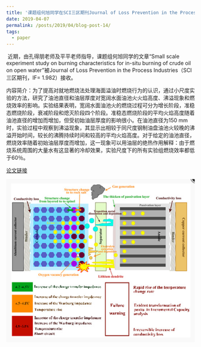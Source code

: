 ```yaml
---
title: '课题组何旭同学在SCI三区期刊Journal of Loss Prevention in the Process Industries发表文章'
date: 2019-04-07
permalink: /posts/2019/04/blog-post-14/
tags:
  - paper
---
```


 

​     近期，由孔得朋老师及平平老师指导，课题组何旭同学的文章“Small scale experiment study on burning characteristics for in-situ burning of crude oil on open water”被Journal of Loss Prevention in the Process Industries（SCI三区期刊，IF= 1.982）接收。


​      内容简介：为了提高对就地燃烧法处理海面溢油时燃烧行为的认识，通过小尺度实验的方法，研究了油池直径和油层厚度对宽阔水面油池火火焰高度、沸溢现象和燃烧效率的影响。实验结果表明，宽阔水面油池火的燃烧过程可分为增长阶段，准稳态燃烧阶段，衰减阶段和熄灭阶段四个阶段。准稳态燃烧阶段的平均火焰高度随着油池直径的增加而增加，但受初始油层厚度的影响很小。在油池直径为150 mm时，实验过程中观察到沸溢现象，其显示出相较于同尺度钢制油盘油池火较晚的沸溢开始时间，较长的沸腾持续时间和较高的平均火焰高度。对于给定的油池直径，燃烧效率随着初始油层厚度而增加，这一现象可以用油层的绝热作用解释：由于燃烧系统周围的大量水有这显著的冷却效果，实验尺度下的所有实验组燃烧效率都低于60％。



[论文链接](https://www.sciencedirect.com/science/article/pii/S0950423018307903?dgcid=coauthor) 

![](/images/JER.png)
